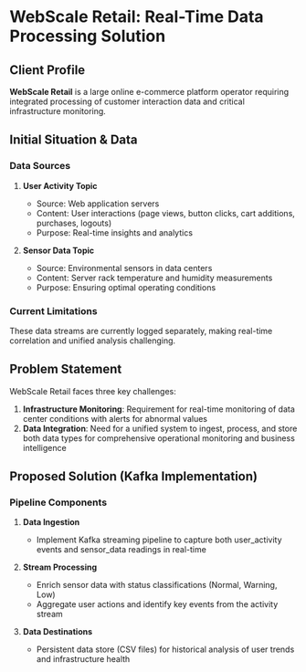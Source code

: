 # WebScale Retail: Real-Time Data Processing Solution

## Client Profile
**WebScale Retail** is a large online e-commerce platform operator requiring integrated processing of customer interaction data and critical infrastructure monitoring.

## Initial Situation & Data

### Data Sources
1. **User Activity Topic**
   - Source: Web application servers
   - Content: User interactions (page views, button clicks, cart additions, purchases, logouts)
   - Purpose: Real-time insights and analytics

2. **Sensor Data Topic**
   - Source: Environmental sensors in data centers
   - Content: Server rack temperature and humidity measurements
   - Purpose: Ensuring optimal operating conditions

### Current Limitations
These data streams are currently logged separately, making real-time correlation and unified analysis challenging.

## Problem Statement

WebScale Retail faces three key challenges:
1. **Infrastructure Monitoring**: Requirement for real-time monitoring of data center conditions with alerts for abnormal values
2. **Data Integration**: Need for a unified system to ingest, process, and store both data types for comprehensive operational monitoring and business intelligence

## Proposed Solution (Kafka Implementation)

### Pipeline Components
1. **Data Ingestion**
   - Implement Kafka streaming pipeline to capture both user_activity events and sensor_data readings in real-time

2. **Stream Processing**
   - Enrich sensor data with status classifications (Normal, Warning, Low)
   - Aggregate user actions and identify key events from the activity stream

3. **Data Destinations**
   - Persistent data store (CSV files) for historical analysis of user trends and infrastructure health
